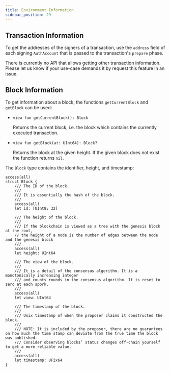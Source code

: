 ```yaml
---
title: Environment Information
sidebar_position: 29
---
```


## Transaction Information

To get the addresses of the signers of a transaction,
use the `address` field of each signing `AuthAccount`
that is passed to the transaction's `prepare` phase.

There is currently no API that allows getting other transaction information.
Please let us know if your use-case demands it by request this feature in an issue.

## Block Information

To get information about a block, the functions `getCurrentBlock` and `getBlock` can be used:

-
    ```cadence
    view fun getCurrentBlock(): Block
    ```

  Returns the current block, i.e. the block which contains the currently executed transaction.

-
    ```cadence
    view fun getBlock(at: UInt64): Block?
    ```

  Returns the block at the given height.
  If the given block does not exist the function returns `nil`.

The `Block` type contains the identifier, height, and timestamp:

```cadence
access(all)
struct Block {
    /// The ID of the block.
    ///
    /// It is essentially the hash of the block.
    ///
    access(all)
    let id: [UInt8; 32]

    /// The height of the block.
    ///
    /// If the blockchain is viewed as a tree with the genesis block at the root,
    // the height of a node is the number of edges between the node and the genesis block
    ///
    access(all)
    let height: UInt64

    /// The view of the block.
    ///
    /// It is a detail of the consensus algorithm. It is a monotonically increasing integer
    /// and counts rounds in the consensus algorithm. It is reset to zero at each spork.
    ///
    access(all)
    let view: UInt64

    /// The timestamp of the block.
    ///
    /// Unix timestamp of when the proposer claims it constructed the block.
    ///
    /// NOTE: It is included by the proposer, there are no guarantees on how much the time stamp can deviate from the true time the block was published.
    /// Consider observing blocks’ status changes off-chain yourself to get a more reliable value.
    ///
    access(all)
    let timestamp: UFix64
}
```

